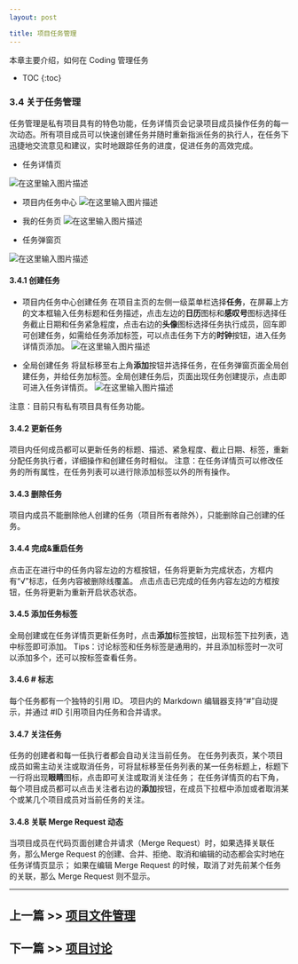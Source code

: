 ```yaml
---
layout: post

title: 项目任务管理
---
```


本章主要介绍，如何在 Coding 管理任务

* TOC
{:toc}

### 3.4 关于任务管理

任务管理是私有项目具有的特色功能，任务详情页会记录项目成员操作任务的每一次动态。所有项目成员可以快速创建任务并随时重新指派任务的执行人，在任务下迅捷地交流意见和建议，实时地跟踪任务的进度，促进任务的高效完成。

 - 任务详情页

![在这里输入图片描述][23]

 - 项目内任务中心
![在这里输入图片描述][24]

 - 我的任务页
![在这里输入图片描述][25]

 -  任务弹窗页

![在这里输入图片描述][26]

#### 3.4.1  创建任务

 - 项目内任务中心创建任务
在项目主页的左侧一级菜单栏选择**任务**，在屏幕上方的文本框输入任务标题和任务描述，点击左边的**日历**图标和**感叹号**图标选择任务截止日期和任务紧急程度，点击右边的**头像**图标选择任务执行成员，回车即可创建任务，如需给任务添加标签，可以点击任务下方的**时钟**按钮，进入任务详情页添加。
![在这里输入图片描述][27]

 - 全局创建任务
将鼠标移至右上角**添加**按钮并选择任务，在任务弹窗页面全局创建任务，并给任务加标签。全局创建任务后，页面出现任务创建提示，点击即可进入任务详情页。
![在这里输入图片描述][28]

注意：目前只有私有项目具有任务功能。

#### 3.4.2  更新任务

项目内任何成员都可以更新任务的标题、描述、紧急程度、截止日期、标签，重新分配任务执行者，详细操作和创建任务时相似。
注意：在任务详情页可以修改任务的所有属性，在任务列表可以进行除添加标签以外的所有操作。

#### 3.4.3  删除任务

项目内成员不能删除他人创建的任务（项目所有者除外），只能删除自己创建的任务。

#### 3.4.4  完成&重启任务

点击正在进行中的任务内容左边的方框按钮，任务将更新为完成状态，方框内有“√”标志，任务内容被删除线覆盖。
点击点击已完成的任务内容左边的方框按钮，任务将更新为重新开启状态状态。

#### 3.4.5 添加任务标签

全局创建或在任务详情页更新任务时，点击**添加**标签按钮，出现标签下拉列表，选中标签即可添加。
Tips：讨论标签和任务标签是通用的，并且添加标签时一次可以添加多个，还可以按标签查看任务。

#### 3.4.6  # 标志

每个任务都有一个独特的引用 ID。
项目内的 Markdown 编辑器支持“#”自动提示，并通过 #ID 引用项目内任务和合并请求。

#### 3.4.7  关注任务

任务的创建者和每一任执行者都会自动关注当前任务。
在任务列表页，某个项目成员如需主动关注或取消任务，可将鼠标移至任务列表的某一任务标题上，标题下一行将出现**眼睛**图标，点击即可关注或取消关注任务；
在任务详情页的右下角，每个项目成员都可以点击关注者右边的**添加**按钮，在成员下拉框中添加或者取消某个或某几个项目成员对当前任务的关注。

#### 3.4.8  关联 Merge Request 动态

当项目成员在代码页面创建合并请求（Merge Request）时，如果选择关联任务，那么Merge Request 的创建、合并、拒绝、取消和编辑的动态都会实时地在任务详情页显示；
如果在编辑 Merge Request 的时候，取消了对先前某个任务的关联，那么 Merge Request 则不显示。

---

## 上一篇 >> [项目文件管理](/help/doc/project/files.html)

## 下一篇 >> [项目讨论](/help/doc/project/discuss.html)


  [21]: https://dn-coding-net-production-static.qbox.me/f7b47f09-eb7b-4a5d-b8d7-069d1995ede4.png?imageView2/2/w/800/h/800
  [22]: https://dn-coding-net-production-static.qbox.me/1a666602-7b07-4a8c-b504-10a418ae185e.jpg?imageView2/2/w/800/h/800
  [23]: https://dn-coding-net-production-static.qbox.me/0bfbda67-6a5e-4f39-94bc-c9fae18c87e6.png?imageView2/2/w/800/h/800
  [24]: https://dn-coding-net-production-static.qbox.me/7d818d4e-bd20-4467-8f15-dcb4f5087b93.png?imageView2/2/w/800/h/800
  [25]: https://dn-coding-net-production-static.qbox.me/f09dbf3f-8a36-4cb3-9197-073e31e3951c.png?imageView2/2/w/800/h/800
  [26]: https://dn-coding-net-production-static.qbox.me/72516dfe-529a-4ed3-a20b-a8cdc2f249b9.png?imageView2/2/w/800/h/800
  [27]: https://dn-coding-net-production-static.qbox.me/a161eaef-b710-4151-bffb-2eea37c4093d.png?imageView2/2/w/800/h/800
  [28]: https://dn-coding-net-production-static.qbox.me/2d162819-3a56-4496-920f-6f5ad5ef2fc3.png?imageView2/2/w/800/h/800